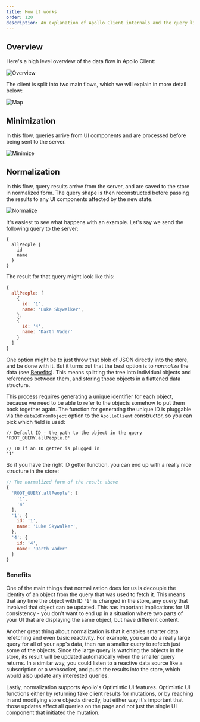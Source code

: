 ```yaml
---
title: How it works
order: 120
description: An explanation of Apollo Client internals and the query lifecycle
---
```


<h2 id="overview">Overview</h2>

Here's a high level overview of the data flow in Apollo Client:

![Overview](./assets/client-diagrams/1-overview.png)

The client is split into two main flows, which we will explain in more detail below:

![Map](./assets/client-diagrams/2-map.png)

<h2 id="minimize">Minimization</h2>

In this flow, queries arrive from UI components and are processed before being sent to the server.

![Minimize](./assets/client-diagrams/3-minimize.png)

<h2 id="normalize">Normalization</h2>

In this flow, query results arrive from the server, and are saved to the store in normalized form. The query shape is then reconstructed before passing the results to any UI components affected by the new state.

![Normalize](./assets/client-diagrams/4-normalize.png)

It's easiest to see what happens with an example. Let's say we send the following query to the server:

```
{
  allPeople {
    id
    name
  }
}
```

The result for that query might look like this:

```js
{
  allPeople: [
    {
      id: '1',
      name: 'Luke Skywalker',
    },
    {
      id: '4',
      name: 'Darth Vader'
    }
  ]
}
```

One option might be to just throw that blob of JSON directly into the store, and be done with it. But it turns out that the best option is to _normalize_ the data (see [Benefits](#query-benefits)). This means splitting the tree into individual objects and references between them, and storing those objects in a flattened data structure.

This process requires generating a unique identifier for each object, because we need to be able to refer to the objects somehow to put them back together again. The function for generating the unique ID is pluggable via the `dataIdFromObject` option to the `ApolloClient` constructor, so you can pick which field is used:

```
// Default ID - the path to the object in the query
'ROOT_QUERY.allPeople.0'

// ID if an ID getter is plugged in
'1'
```

So if you have the right ID getter function, you can end up with a really nice structure in the store:

```js
// The normalized form of the result above
{
  'ROOT_QUERY.allPeople': [
    '1',
    '4'
  ],
  '1': {
    id: '1',
    name: 'Luke Skywalker',
  },
  '4': {
    id: '4',
    name: 'Darth Vader'
  }
}
```

<h3 id='query-benefits'>Benefits</h3>

One of the main things that normalization does for us is decouple the identity of an object from the query that was used to fetch it. This means that any time the object with ID `'1'` is changed in the store, any query that involved that object can be updated. This has important implications for UI consistency - you don't want to end up in a situation where two parts of your UI that are displaying the same object, but have different content.

Another great thing about normalization is that it enables smarter data refetching and even basic reactivity. For example, you can do a really large query for all of your app's data, then run a smaller query to refetch just some of the objects. Since the large query is watching the objects in the store, its result will be updated automatically when the smaller query returns. In a similar way, you could listen to a reactive data source like a subscription or a websocket, and push the results into the store, which would also update any interested queries.

Lastly, normalization supports Apollo's Optimistic UI features. Optimistic UI functions either by returning fake client results for mutations, or by reaching in and modifying store objects directly, but either way it's important that those updates affect all queries on the page and not just the single UI component that initiated the mutation.
